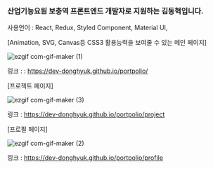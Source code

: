 ### 산업기능요원 보충역 프론트엔드 개발자로 지원하는 김동혁입니다.

사용언어 : React, Redux, Styled Component, Material UI,

[Animation, SVG, Canvas등 CSS3 활용능력을 보여줄 수 있는 메인 페이지]

![ezgif com-gif-maker (1)](https://user-images.githubusercontent.com/60591071/113410399-48559580-93ee-11eb-97eb-c61e2d7c4887.gif)

링크 : :  https://dev-donghyuk.github.io/portpolio/

[프로젝트 페이지]

![ezgif com-gif-maker (3)](https://user-images.githubusercontent.com/60591071/113410403-4a1f5900-93ee-11eb-96b8-16849ec6602c.gif)

링크 : https://dev-donghyuk.github.io/portpolio/project

[프로필 페이지]

![ezgif com-gif-maker (2)](https://user-images.githubusercontent.com/60591071/113410402-4986c280-93ee-11eb-8b28-431334ef8aac.gif)

링크 : https://dev-donghyuk.github.io/portpolio/profile
